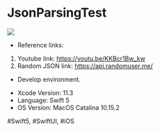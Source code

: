 # JsonParsingTest

![](https://b66f6478-a-62cb3a1a-s-sites.googlegroups.com/site/loydslabsite/labstorage/promotion_json2.gif)

* Reference links:

1. Youtube link: https://youtu.be/KKBcr1Bw_kw
2. Random JSON link: https://api.randomuser.me/

* Develop environment.

- Xcode Version: 11.3
- Language: Swift 5
- OS Version: MacOS Catalina 10.15.2

#Swift5, #SwiftUI, #iOS
